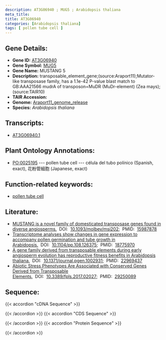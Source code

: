 ```yaml
---
description: AT3G06940 ; MUG5 ; Arabidopsis thaliana
meta_title:
title: AT3G06940
categories: [Arabidopsis thaliana]
tags: [ pollen tube cell ]
---
```


## Gene Details:
- **Gene ID:** [AT3G06940](https://www.arabidopsis.org/locus?name=AT3G06940)
- **Gene Symbol:** <u>MUG5</u>
- **Gene Name:** MUSTANG 5
- **Description:**   transposable_element_gene;(source:Araport11);Mutator-like transposase family, has a 1.1e-42 P-value blast match to GB:AAA21566 mudrA of transposon=MuDR (MuDr-element) (Zea mays);(source:TAIR10)
- **TAIR Accession:** 
- **Genome:** [Araport11_genome_release](https://www.arabidopsis.org/download/list?dir=Genes%2FAraport11_genome_release)
- **Species:** *Arabidopsis thaliana*

## Transcripts:
   -  [AT3G06940.1](https://www.arabidopsis.org/gene?name=AT3G06940.1)
## Plant Ontology Annotations:
   - [PO:0025195](https://browser.planteome.org/amigo/term/PO:0025195)&nbsp;---&nbsp;pollen tube cell&nbsp;---&nbsp;célula del tubo polínico (Spanish, exact), 花粉管細胞 (Japanese, exact)
## Function-related keywords:
   - [pollen tube cell](/tags/pollen-tube-cell/)
## Literature:
   - [MUSTANG is a novel family of domesticated transposase genes found in diverse  angiosperms.](https://www.doi.org/10.1093/molbev/msi202)&nbsp;&nbsp;DOI:&nbsp;&nbsp;[10.1093/molbev/msi202](https://www.doi.org/10.1093/molbev/msi202);&nbsp;&nbsp;PMID:&nbsp;&nbsp;[15987878](https://pubmed.ncbi.nlm.nih.gov/15987878/)
   - [Transcriptome analyses show changes in gene expression to accompany pollen  germination and tube growth in Arabidopsis.](https://www.doi.org/10.1104/pp.108.126375)&nbsp;&nbsp;DOI:&nbsp;&nbsp;[10.1104/pp.108.126375](https://www.doi.org/10.1104/pp.108.126375);&nbsp;&nbsp;PMID:&nbsp;&nbsp;[18775970](https://pubmed.ncbi.nlm.nih.gov/18775970/)
   - [A gene family derived from transposable elements during early angiosperm  evolution has reproductive fitness benefits in Arabidopsis thaliana.](https://www.doi.org/10.1371/journal.pgen.1002931)&nbsp;&nbsp;DOI:&nbsp;&nbsp;[10.1371/journal.pgen.1002931](https://www.doi.org/10.1371/journal.pgen.1002931);&nbsp;&nbsp;PMID:&nbsp;&nbsp;[22969437](https://pubmed.ncbi.nlm.nih.gov/22969437/)
   - [Abiotic Stress Phenotypes Are Associated with Conserved Genes Derived from  Transposable Elements.](https://www.doi.org/10.3389/fpls.2017.02027)&nbsp;&nbsp;DOI:&nbsp;&nbsp;[10.3389/fpls.2017.02027](https://www.doi.org/10.3389/fpls.2017.02027);&nbsp;&nbsp;PMID:&nbsp;&nbsp;[29250089](https://pubmed.ncbi.nlm.nih.gov/29250089/)
## Sequence:
{{< accordion "cDNA Sequence" >}}

{{< /accordion >}}
{{< accordion "CDS Sequence" >}}

{{< /accordion >}}
{{< accordion "Protein Sequence" >}}

{{< /accordion >}}
